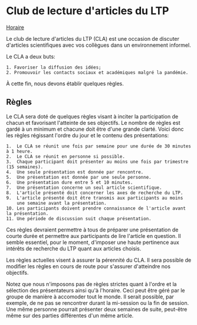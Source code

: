 # Club de lecture d'articles du LTP

[Horaire](horaire.md)

Le club de lecture d'articles du LTP (CLA) est une occasion de discuter
d'articles scientifiques avec vos collègues dans un environnement informel.

Le CLA a deux buts:

    1. Favoriser la diffusion des idées;
    2. Promouvoir les contacts sociaux et académiques malgré la pandémie.

À cette fin, nous devons établir quelques règles.

## Règles

Le CLA sera doté de quelques règles visant à inciter la participation de chacun
et favorisant l'atteinte de ses objectifs. Le nombre de règles est gardé à un
minimum et chacune doit être d'une grande clarté. Voici donc les règles
régissant l'ordre du jour et le contenu des présentations:

    1.  Le CLA se réunit une fois par semaine pour une durée de 30 minutes à 1 heure.
    2.  Le CLA se réunit en personne si possible.
    3.  Chaque participant doit présenter au moins une fois par trimestre (15 semaines).
    4.  Une seule présentation est donnée par rencontre.
    5.  Une présentation est donnée par une seule personne.
    6.  Une présentation dure entre 5 et 10 minutes.
    7.  Une présentation concerne un seul article scientifique.
    8.  L'article présenté doit concerner les axes de recherche du LTP.
    9.  L'article présenté doit être transmis aux participants au moins
        une semaine avant la présentation.
    10. Les participants doivent prendre connaissance de l'article avant la présentation.
    11. Une période de discussion suit chaque présentation.

Ces règles devraient permettre à tous de préparer une présentation de courte
durée et permettre aux participants de lire l'article en question. Il semble
essentiel, pour le moment, d'imposer une haute pertinence aux intérêts de
recherche du LTP quant aux articles choisis.

Les règles actuelles visent à assurer la pérennité du CLA. Il sera possible de
modifier les règles en cours de route pour s'assurer d'atteindre nos objectifs.

Notez que nous n'imposons pas de règles strictes quant à l'ordre et la sélection
des présentateurs ainsi qu'à l'horaire. Ceci peut être géré par le groupe de
manière à accomoder tout le monde. Il serait possible, par exemple, de ne pas se
rencontrer durant la mi-session ou la fin de session. Une même personne pourrait
présenter deux semaines de suite, peut-être même sur des parties différentes
d'un même article.
